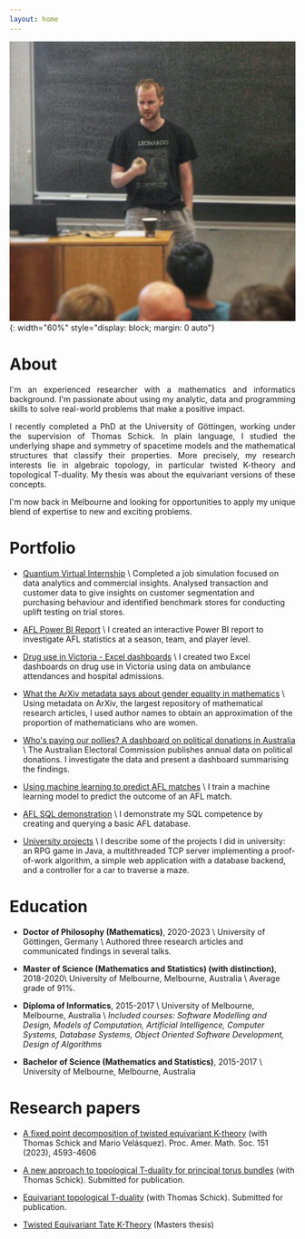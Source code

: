 ```yaml
---
layout: home
---
```


<!--
![profilepic](docs/assets/profile.png){: width="300" style="float: left; margin-right: 3em;"}
-->

<!--
![ytmpic](docs/assets/botanic.jpg){: width="60%" style="display: block; margin: 0 auto"}
-->

![ytmpic](docs/assets/ytm-cropped.jpg){: width="60%" style="display: block; margin: 0 auto"}

# About

<p align="justify">
I'm an experienced researcher with a mathematics and informatics background. I'm passionate about using my analytic, data and programming skills to solve real-world problems that make a positive impact.
</p>

<p align="justify">
I recently completed a PhD at the University of Göttingen, working under the supervision of Thomas Schick. 
In plain language, I studied the underlying shape and symmetry of spacetime models and the mathematical structures that classify their properties.
More precisely, my research interests lie in algebraic topology, in particular twisted K-theory and topological T-duality.
My thesis was about the equivariant versions of these concepts.
</p>

<p align="justify">
I'm now back in Melbourne and looking for opportunities to apply my unique blend of expertise to new and exciting problems.
</p>

# Portfolio

- [Quantium Virtual Internship](/TomJDove/portfolio/quantium) \\
Completed a job simulation focused on data analytics and commercial insights. 
Analysed transaction and customer data to give insights on customer segmentation and purchasing behaviour and identified benchmark stores for conducting uplift testing on trial stores.

- [AFL Power BI Report](/TomJDove/portfolio/afl-power-bi) \\
I created an interactive Power BI report to investigate AFL statistics at a season, team, and player level.

- [Drug use in Victoria - Excel dashboards](/TomJDove/portfolio/drugs-victoria) \\
    I created two Excel dashboards on drug use in Victoria using data on ambulance attendances and hospital admissions.

- [What the ArXiv metadata says about gender equality in mathematics](/TomJDove/portfolio/arxiv-gender) \\
    Using metadata on ArXiv, the largest repository of mathematical
research articles, I used author names to obtain an approximation of the proportion of mathematicians who are
women.

- [Who's paying our pollies? A dashboard on political donations in Australia](/TomJDove/portfolio/political-donations) \\
The Australian Electoral Commission publishes annual data on political
donations. I investigate the data and present a dashboard summarising the findings.

- [Using machine learning to predict AFL matches](/TomJDove/portfolio/afl-prediction) \\
I train a machine learning model to predict the outcome of an AFL match. 
  
- [AFL SQL demonstration](/TomJDove/portfolio/afl-sql) \\
I demonstrate my SQL competence by creating and querying a basic AFL database.

- [University projects](/TomJDove/portfolio/university-projects) \\
I describe some of the projects I did in university: an RPG game in Java, a multithreaded TCP server implementing a proof-of-work algorithm, a simple web application with a database backend, and a controller for a car to traverse a maze. 


# Education

- **Doctor of Philosophy (Mathematics)**, 2020-2023 \\
University of Göttingen, Germany \\
Authored three research articles and communicated findings in several talks.

- **Master of Science (Mathematics and Statistics) (with distinction)**, 2018-2020\\
University of Melbourne, Melbourne, Australia \\
Average grade of 91%.

- **Diploma of Informatics**, 2015-2017 \\
University of Melbourne, Melbourne, Australia \\
*Included courses: Software Modelling and Design, Models of Computation, Artificial Intelligence, Computer Systems, Database Systems, Object Oriented Software Development, Design of Algorithms*

- **Bachelor of Science (Mathematics and Statistics)**, 2015-2017 \\
University of Melbourne, Melbourne, Australia


# Research papers

- [A fixed point decomposition of twisted equivariant K-theory](https://arxiv.org/abs/2202.05788) (with Thomas Schick and Mario Velásquez). Proc. Amer. Math. Soc. 151 (2023), 4593-4606

- [A new approach to topological T-duality for principal torus bundles](https://arxiv.org/abs/2104.05984) (with Thomas Schick). Submitted for publication.

- [Equivariant topological T-duality](https://arxiv.org/abs/2310.06064) (with Thomas Schick). Submitted for publication.

- [Twisted Equivariant Tate K-Theory](https://arxiv.org/abs/1912.02374) (Masters thesis)



